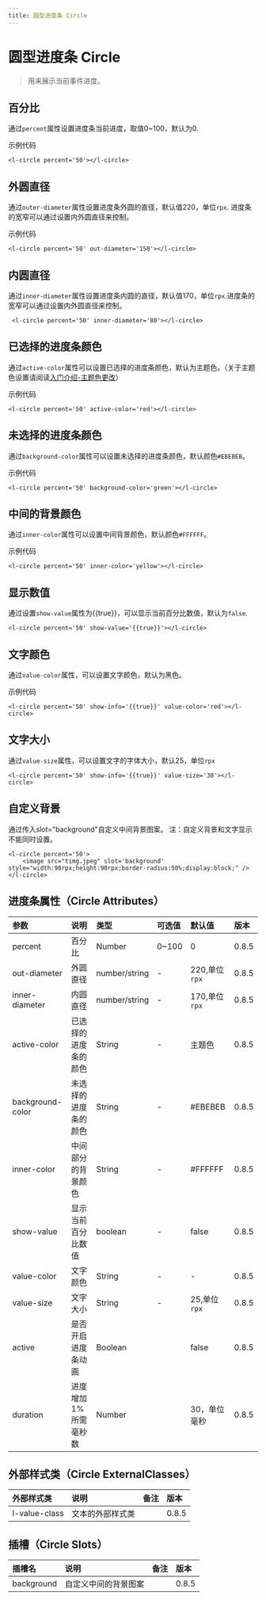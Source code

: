 ```yaml
---
title: 圆型进度条 Circle
---
```


# <H2Icon /> 圆型进度条 Circle

> 用来展示当前事件进度。

## 百分比

通过`percent`属性设置进度条当前进度，取值0~100，默认为0.

示例代码

```wxml
<l-circle percent='50'></l-circle>
```

## 外圆直径

通过`outer-diameter`属性设置进度条外圆的直径，默认值220，单位`rpx`. 进度条的宽窄可以通过设置内外圆直径来控制。

示例代码

```wxml
<l-circle percent='50' out-diameter='150'></l-circle>
```

## 内圆直径

通过`inner-diameter`属性设置进度条内圆的直径，默认值170，单位`rpx`.进度条的宽窄可以通过设置内外圆直径来控制。

```wxml
 <l-circle percent='50' inner-diameter='80'></l-circle>
```

## 已选择的进度条颜色

通过`active-color`属性可以设置已选择的进度条颜色，默认为主题色。（关于主题色设置请阅读[入门介绍-主题色更改](http://doc.mini.7yue.pro/start/#自定义配置)）

示例代码

```wxml
<l-circle percent='50' active-color='red'></l-circle>
```

## 未选择的进度条颜色

通过`background-color`属性可以设置未选择的进度条颜色，默认颜色`#EBEBEB`。

示例代码

```wxml
<l-circle percent='50' background-color='green'></l-circle>
```

## 中间的背景颜色

通过`inner-color`属性可以设置中间背景颜色，默认颜色`#FFFFFF`。

示例代码

```wxml
<l-circle percent='50' inner-color='yellow'></l-circle>
```

## 显示数值

通过设置`show-value`属性为{{true}}，可以显示当前百分比数值，默认为`false`.
```wxml
<l-circle percent='50' show-value='{{true}}'></l-circle>
```

## 文字颜色

通过`value-color`属性，可以设置文字颜色，默认为黑色。


示例代码

```wxml
<l-circle percent='50' show-info='{{true}}' value-color='red'></l-circle>
```

## 文字大小

通过`value-size`属性，可以设置文字的字体大小，默认25，单位`rpx`

```wxml
<l-circle percent='50' show-info='{{true}}' value-size='30'></l-circle>
```

## 自定义背景

通过传入slot="background"自定义中间背景图案。
注：自定义背景和文字显示不能同时设置。

```wxml
<l-circle percent='50'>
    <image src="timg.jpeg" slot='background' style="width:90rpx;height:90rpx;border-radius:50%;display:block;" />
</l-circle>
```

## 进度条属性（Circle Attributes）

| 参数   | 说明 | 类型 | 可选值 | 默认值 |  版本|
|:----|:----|:----|:----|:----|:----|
| percent	| 百分比	| Number | 0~100 | 0 | 0.8.5|
| out-diameter	| 外圆直径  |	number/string | - | 220,单位`rpx` | 0.8.5|
|inner-diameter| 内圆直径| number/string|-|170,单位`rpx`| 0.8.5|
| active-color	| 已选择的进度条的颜色 | String | -| 主题色 |0.8.5 |
| background-color	| 未选择的进度条的颜色 |	String	| - |#EBEBEB| 0.8.5|
| inner-color	| 中间部分的背景颜色 |	String	| - |#FFFFFF| 0.8.5|
|show-value| 显示当前百分比数值|boolean|-|false| 0.8.5|
|value-color| 文字颜色| String | -| -|0.8.5|
|value-size| 文字大小| String | -| 25,单位`rpx`|0.8.5|
|active | 是否开启进度条动画  | Boolean |  |  false| 0.8.5|
| duration| 进度增加1%所需毫秒数 |Number | |  30，单位毫秒| 0.8.5|

## 外部样式类（Circle ExternalClasses）

| 外部样式类   | 说明 | 备注| 版本 |  
|:----|:----|:----|:----|
|l-value-class | 文本的外部样式类| | 0.8.5|


## 插槽（Circle Slots）

| 插槽名   | 说明 | 备注| 版本 |  
|:----|:----|:----|:----|
|background | 自定义中间的背景图案| | 0.8.5|

<RightMenu />
